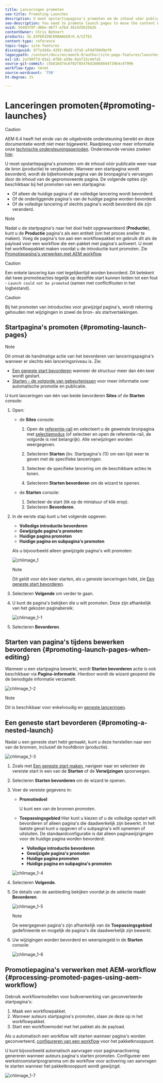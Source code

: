 ```yaml
---
title: Lanceringen promoten
seo-title: Promoting Launches
description: U moet opstartiepagina's promoten om de inhoud vóór publicatie weer naar de bron (productie) te verplaatsen.
seo-description: You need to promote launch pages to move the content back into the source (production) before publishing.
uuid: 56483f8f-d66e-4677-a7bd-3b1425625b2b
contentOwner: Chris Bohnert
products: SG_EXPERIENCEMANAGER/6.4/SITES
content-type: reference
topic-tags: site-features
discoiquuid: 977a3dda-4292-4bd2-bfa5-af4d789d9ef9
legacypath: /content/docs/en/aem/6-0/author/site-page-features/launches
exl-id: 2a790f7d-03a1-4f60-a59e-0a5f15c44fa5
source-git-commit: c5b816d74c6f02f85476d16868844f39b4c47996
workflow-type: tm+mt
source-wordcount: '759'
ht-degree: 1%

---
```


# Lanceringen promoten{#promoting-launches}

>[!CAUTION]
>
>AEM 6.4 heeft het einde van de uitgebreide ondersteuning bereikt en deze documentatie wordt niet meer bijgewerkt. Raadpleeg voor meer informatie onze [technische ondersteuningsperioden](https://helpx.adobe.com/support/programs/eol-matrix.html). Ondersteunde versies zoeken [hier](https://experienceleague.adobe.com/docs/).

U moet opstartiepagina&#39;s promoten om de inhoud vóór publicatie weer naar de bron (productie) te verplaatsen. Wanneer een startpagina wordt bevorderd, wordt de bijbehorende pagina van de bronpagina&#39;s vervangen door de inhoud van de gepromoveerde pagina. De volgende opties zijn beschikbaar bij het promoten van een startpagina:

* Of alleen de huidige pagina of de volledige lancering wordt bevorderd.
* Of de onderliggende pagina&#39;s van de huidige pagina worden bevorderd.
* Of de volledige lancering of slechts pagina&#39;s wordt bevorderd die zijn veranderd.

>[!NOTE]
>
>Nadat u de startpagina&#39;s naar het doel hebt opgewaardeerd (**Productie**), kunt u de **Productie** pagina&#39;s als een entiteit (om het proces sneller te maken). Voeg de pagina&#39;s toe aan een workflowpakket en gebruik dit als de payload voor een workflow die een pakket met pagina&#39;s activeert. U moet het workflowpakket maken voordat u de introductie kunt promoten. Zie [Promotiepagina&#39;s verwerken met AEM workflow](#processing-promoted-pages-using-aem-workflow).

>[!CAUTION]
>
>Een enkele lancering kan niet tegelijkertijd worden bevorderd. Dit betekent dat twee promotieacties tegelijk op dezelfde start kunnen leiden tot een fout - `Launch could not be promoted` (samen met conflictfouten in het logbestand).

>[!CAUTION]
>
>Bij het promoten van introducties voor *gewijzigd* pagina&#39;s, wordt rekening gehouden met wijzigingen in zowel de bron- als startvertakkingen.

## Startpagina&#39;s promoten {#promoting-launch-pages}

>[!NOTE]
>
>Dit omvat de handmatige actie van het bevorderen van lanceringspagina&#39;s wanneer er slechts één lanceringsniveau is. Zie:
>
>* [Een geneste start bevorderen](#promoting-a-nested-launch) wanneer de structuur meer dan één keer wordt gestart.
>* [Starten - de volgorde van gebeurtenissen](/help/sites-authoring/launches.md#launches-the-order-of-events) voor meer informatie over automatische promotie en publicatie.
>


U kunt lanceringen van één van beide bevorderen **Sites** of de **Starten** console:

1. Open:

   * de **Sites** console:

      1. Open de [referentie-rail](/help/sites-authoring/author-environment-tools.md#references) en selecteert u de gewenste bronpagina met [selectiemodus](/help/sites-authoring/basic-handling.md) (of selecteer en open de referentie-rail, de volgorde is niet belangrijk). Alle verwijzingen worden weergegeven.

      1. Selecteren **Starten** (bv. Startpagina&#39;s (1)) om een lijst weer te geven met de specifieke lanceringen.
      1. Selecteer de specifieke lancering om de beschikbare acties te tonen.
      1. Selecteren **Starten bevorderen** om de wizard te openen.
   * de **Starten** console:

      1. Selecteer de start (tik op de miniatuur of klik erop).
      1. Selecteren **Bevorderen**.


1. In de eerste stap kunt u het volgende opgeven:

   * **Volledige introductie bevorderen**
   * **Gewijzigde pagina&#39;s promoten**
   * **Huidige pagina promoten**
   * **Huidige pagina en subpagina&#39;s promoten**

   Als u bijvoorbeeld alleen gewijzigde pagina&#39;s wilt promoten:

   ![chlimage_1](assets/chlimage_1.png)

   >[!NOTE]
   >
   >Dit geldt voor één keer starten, als u geneste lanceringen hebt, zie [Een geneste start bevorderen](#promoting-a-nested-launch).

1. Selecteren **Volgende** om verder te gaan.
1. U kunt de pagina&#39;s bekijken die u wilt promoten. Deze zijn afhankelijk van het gekozen paginabereik:

   ![chlimage_1-1](assets/chlimage_1-1.png)

1. Selecteren **Bevorderen**.

## Starten van pagina&#39;s tijdens bewerken bevorderen {#promoting-launch-pages-when-editing}

Wanneer u een startpagina bewerkt, wordt **Starten bevorderen** actie is ook beschikbaar via **Pagina-informatie**. Hierdoor wordt de wizard geopend die de benodigde informatie verzamelt.

![chlimage_1-2](assets/chlimage_1-2.png)

>[!NOTE]
>
>Dit is beschikbaar voor enkelvoudig en [geneste lanceringen](#promoting-a-nested-launch).

## Een geneste start bevorderen {#promoting-a-nested-launch}

Nadat u een geneste start hebt gemaakt, kunt u deze herstellen naar een van de bronnen, inclusief de hoofdbron (productie).

![chlimage_1-3](assets/chlimage_1-3.png)

1. Zoals met [Een geneste start maken](/help/sites-authoring/launches-creating.md#creating-a-nested-launch), navigeer naar en selecteer de vereiste start in een van de **Starten** of de **Verwijzingen** spoorwegen.
1. Selecteren **Starten bevorderen** om de wizard te openen.

1. Voer de vereiste gegevens in:

   * **Promotiedoel**

      U kunt een van de bronnen promoten.

   * **Toepassingsgebied**
Hier kunt u kiezen of u de volledige opstart wilt bevorderen of alleen pagina&#39;s die daadwerkelijk zijn bewerkt. In het laatste geval kunt u opgeven of u subpagina&#39;s wilt opnemen of uitsluiten. De standaardconfiguratie is dat alleen paginawijzigingen voor de huidige pagina worden bevorderd:

      * **Volledige introductie bevorderen**
      * **Gewijzigde pagina&#39;s promoten**
      * **Huidige pagina promoten**
      * **Huidige pagina en subpagina&#39;s promoten**

   ![chlimage_1-4](assets/chlimage_1-4.png)

1. Selecteren **Volgende**.
1. De details van de aanbieding bekijken voordat je de selectie maakt **Bevorderen**:

   ![chlimage_1-5](assets/chlimage_1-5.png)

   >[!NOTE]
   >
   >De weergegeven pagina&#39;s zijn afhankelijk van de **Toepassingsgebied** gedefinieerde en mogelijk de pagina&#39;s die daadwerkelijk zijn bewerkt.

1. Uw wijzigingen worden bevorderd en weerspiegeld in de **Starten** console:

   ![chlimage_1-6](assets/chlimage_1-6.png)

## Promotiepagina&#39;s verwerken met AEM-workflow {#processing-promoted-pages-using-aem-workflow}

Gebruik workflowmodellen voor bulkverwerking van geconverteerde startpagina&#39;s:

1. Maak een workflowpakket.
1. Wanneer auteurs startpagina&#39;s promoten, slaan ze deze op in het workflowpakket.
1. Start een workflowmodel met het pakket als de payload.

Als u automatisch een workflow wilt starten wanneer pagina&#39;s worden geconverteerd, [configureren van een workflow](/help/sites-administering/workflows-starting.md#workflows-launchers) voor het pakketknooppunt.

U kunt bijvoorbeeld automatisch aanvragen voor paginanactivering genereren wanneer auteurs pagina&#39;s starten promoten. Configureer een werkstroomstartprogramma om de workflow voor activering van aanvragen te starten wanneer het pakketknooppunt wordt gewijzigd.

![chlimage_1-7](assets/chlimage_1-7.png)
